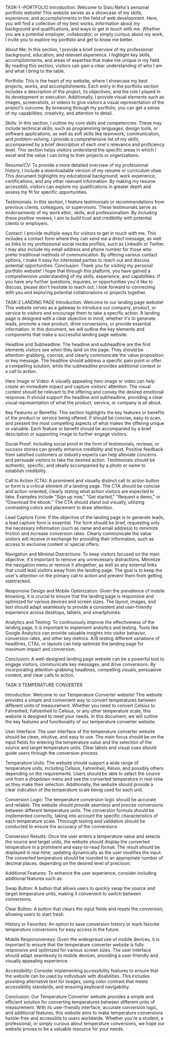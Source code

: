 TASK-1 -PORTFOLIO
Introduction:
Welcome to Sistu  Neha's personal portfolio website! This website serves as a showcase of my skills, experience, and accomplishments in the field of web development. Here, you will find a collection of my best works, information about my background and qualifications, and ways to get in touch with me. Whether you are a potential employer, collaborator, or simply curious about my work, I invite you to explore my portfolio and get to know me better.

About Me:
In this section, I provide a brief overview of my professional background, education, and relevant experience. I highlight key skills, accomplishments, and areas of expertise that make me unique in my field. By reading this section, visitors can gain a clear understanding of who I am and what I bring to the table.

Portfolio:
This is the heart of my website, where I showcase my best projects, works, and accomplishments. Each entry in the portfolio section includes a description of the project, its objectives, and the role I played in its development or execution. Additionally, I provide visual elements such as images, screenshots, or videos to give visitors a visual representation of the project's outcome. By browsing through my portfolio, you can get a sense of my capabilities, creativity, and attention to detail.

Skills:
In this section, I outline my core skills and competencies. These may include technical skills, such as programming languages, design tools, or software applications, as well as soft skills like teamwork, communication, and problem-solving. I provide a comprehensive list of my skills, accompanied by a brief description of each one's relevance and proficiency level. This section helps visitors understand the specific areas in which I excel and the value I can bring to their projects or organizations.

Resume/CV:
To provide a more detailed overview of my professional history, I include a downloadable version of my resume or curriculum vitae. This document highlights my educational background, work experience, certifications, and any other relevant information. By making my resume accessible, visitors can explore my qualifications in greater depth and assess my fit for specific opportunities.

Testimonials:
In this section, I feature testimonials or recommendations from previous clients, colleagues, or supervisors. These testimonials serve as endorsements of my work ethic, skills, and professionalism. By including these positive reviews, I aim to build trust and credibility with potential clients or employers.

Contact:
I provide multiple ways for visitors to get in touch with me. This includes a contact form where they can send me a direct message, as well as links to my professional social media profiles, such as LinkedIn or Twitter. I may also include my email address and phone number for those who prefer traditional methods of communication. By offering various contact options, I make it easy for interested parties to reach out and discuss potential opportunities.
Conclusion:
Thank you for visiting my personal portfolio website! I hope that through this platform, you have gained a comprehensive understanding of my skills, experience, and capabilities. If you have any further questions, inquiries, or opportunities you'd like to discuss, please don't hesitate to reach out. I look forward to connecting with you and exploring potential collaborations or projects together.

TASK-2 LANDING PAGE
Introduction:
Welcome to our landing page website! This website serves as a gateway to introduce our company, product, or service to visitors and encourage them to take a specific action. A landing page is designed with a clear objective in mind, whether it's to generate leads, promote a new product, drive conversions, or provide essential information. In this document, we will outline the key elements and components that make a successful landing page website.

Headline and Subheadline:
The headline and subheadline are the first elements visitors see when they land on the page. They should be attention-grabbing, concise, and clearly communicate the value proposition or key message. The headline should address a specific pain point or offer a compelling solution, while the subheadline provides additional context or a call to action.

Hero Image or Video:
A visually appealing hero image or video can help create an immediate impact and capture visitors' attention. The visual content should be relevant to the offering and convey the desired emotional response. It should support the headline and subheadline, providing a clear visual representation of what the product, service, or company is all about.

Key Features or Benefits:
This section highlights the key features or benefits of the product or service being offered. It should be concise, easy to scan, and present the most compelling aspects of what makes the offering unique or valuable. Each feature or benefit should be accompanied by a brief description or supporting image to further engage visitors.

Social Proof:
Including social proof in the form of testimonials, reviews, or success stories can greatly enhance credibility and trust. Positive feedback from satisfied customers or industry experts can help alleviate concerns and persuade visitors to take the desired action. Testimonials should be authentic, specific, and ideally accompanied by a photo or name to establish credibility.

Call to Action (CTA):
A prominent and visually distinct call to action button or form is a critical element of a landing page. The CTA should be concise and action-oriented, clearly stating what action visitors are expected to take. Examples include "Sign up now," "Get started," "Request a demo," or "Download the ebook." The CTA should stand out visually, utilizing contrasting colors and placement to draw attention.

Lead Capture Form:
If the objective of the landing page is to generate leads, a lead capture form is essential. The form should be brief, requesting only the necessary information (such as name and email address) to minimize friction and increase conversion rates. Clearly communicate the value visitors will receive in exchange for providing their information, such as access to exclusive content or special offers.

Navigation and Minimal Distractions:
To keep visitors focused on the main objective, it's important to remove any unnecessary distractions. Minimize the navigation menu or remove it altogether, as well as any external links that could lead visitors away from the landing page. The goal is to keep the user's attention on the primary call to action and prevent them from getting sidetracked.

Responsive Design and Mobile Optimization:
Given the prevalence of mobile browsing, it is crucial to ensure that the landing page is responsive and optimized for various devices and screen sizes. The layout, images, and text should adapt seamlessly to provide a consistent and user-friendly experience across desktops, tablets, and smartphones.

Analytics and Testing:
To continuously improve the effectiveness of the landing page, it is important to implement analytics and testing. Tools like Google Analytics can provide valuable insights into visitor behavior, conversion rates, and other key metrics. A/B testing different variations of headlines, CTAs, or layouts can help optimize the landing page for maximum impact and conversion.

Conclusion:
A well-designed landing page website can be a powerful tool to engage visitors, communicate key messages, and drive conversions. By incorporating attention-grabbing headlines, compelling visuals, persuasive content, and clear calls to action,

TASK-3 TEMPERATURE CONVERTER

Introduction:
Welcome to our Temperature Converter website! This website provides a simple and convenient way to convert temperatures between different units of measurement. Whether you need to convert Celsius to Fahrenheit, Fahrenheit to Celsius, or any other temperature scale, this website is designed to meet your needs. In this document, we will outline the key features and functionality of our temperature converter website.

User Interface:
The user interface of the temperature converter website should be clean, intuitive, and easy to use. The main focus should be on the input fields for entering the temperature value and the selection of the source and target temperature units. Clear labels and visual cues should guide users through the conversion process.

Temperature Units:
The website should support a wide range of temperature units, including Celsius, Fahrenheit, Kelvin, and possibly others depending on the requirements. Users should be able to select the source unit from a dropdown menu and see the converted temperature in real-time as they make their selection. Additionally, the website should provide a clear indication of the temperature scale being used for each unit.

Conversion Logic:
The temperature conversion logic should be accurate and reliable. The website should provide seamless and precise conversions between different temperature units. The conversion formula should be implemented correctly, taking into account the specific characteristics of each temperature scale. Thorough testing and validation should be conducted to ensure the accuracy of the conversions.

Conversion Results:
Once the user enters a temperature value and selects the source and target units, the website should display the converted temperature in a prominent and easy-to-read format. The result should be displayed in real-time, updating dynamically as the user modifies the input. The converted temperature should be rounded to an appropriate number of decimal places, depending on the desired level of precision.

Additional Features:
To enhance the user experience, consider including additional features such as:

Swap Button: A button that allows users to quickly swap the source and target temperature units, making it convenient to switch between conversions.

Clear Button: A button that clears the input fields and resets the conversion, allowing users to start fresh.

History or Favorites: An option to save conversion history or mark favorite temperature conversions for easy access in the future.

Mobile Responsiveness:
Given the widespread use of mobile devices, it is important to ensure that the temperature converter website is fully responsive and optimized for various screen sizes. The user interface should adapt seamlessly to mobile devices, providing a user-friendly and visually appealing experience.

Accessibility:
Consider implementing accessibility features to ensure that the website can be used by individuals with disabilities. This includes providing alternative text for images, using color contrast that meets accessibility standards, and ensuring keyboard navigability.

Conclusion:
Our Temperature Converter website provides a simple and efficient solution for converting temperatures between different units of measurement. With its user-friendly interface, accurate conversion logic, and additional features, this website aims to make temperature conversions hassle-free and accessible to users worldwide. Whether you're a student, a professional, or simply curious about temperature conversions, we hope our website proves to be a valuable resource for your needs.






